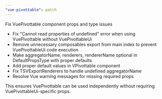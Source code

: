```yaml
---
"vue-pivottable": patch
---
```


Fix VuePivottable component props and type issues

- Fix "Cannot read properties of undefined" error when using VuePivottable without VuePivottableUi
- Remove unnecessary composables export from main index to prevent VuePivottableUi code execution
- Make aggregatorName, renderers, rendererName optional in DefaultPropsType with proper defaults  
- Add proper default values in VPivottable component
- Fix TSVExportRenderers to handle undefined aggregatorName
- Resolve Vue warning messages for missing required props

This ensures VuePivottable can be used independently without requiring VuePivottableUi-specific props.